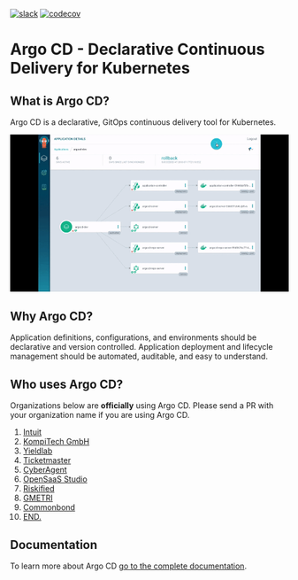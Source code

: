 [![slack](https://img.shields.io/badge/slack-argoproj-brightgreen.svg?logo=slack)](https://argoproj.github.io/community/join-slack)
[![codecov](https://codecov.io/gh/argoproj/argo-cd/branch/master/graph/badge.svg)](https://codecov.io/gh/argoproj/argo-cd)

# Argo CD - Declarative Continuous Delivery for Kubernetes

## What is Argo CD?

Argo CD is a declarative, GitOps continuous delivery tool for Kubernetes.

![Argo CD UI](docs/assets/argocd-ui.gif)

## Why Argo CD?

Application definitions, configurations, and environments should be declarative and version controlled.
Application deployment and lifecycle management should be automated, auditable, and easy to understand.


## Who uses Argo CD?

Organizations below are **officially** using Argo CD. Please send a PR with your organization name if you are using Argo CD.

1. [Intuit](https://www.intuit.com/)
2. [KompiTech GmbH](https://www.kompitech.com/)
3. [Yieldlab](https://www.yieldlab.de/)
4. [Ticketmaster](https://ticketmaster.com)
5. [CyberAgent](https://www.cyberagent.co.jp/en/)
6. [OpenSaaS Studio](https://opensaas.studio)
7. [Riskified](https://www.riskified.com/)
8. [GMETRI](https://gmetri.com/)
9. [Commonbond](https://commonbond.co/)
10. [END.](https://www.endclothing.com/)

## Documentation

To learn more about Argo CD [go to the complete documentation](https://argoproj.github.io/argo-cd/).
